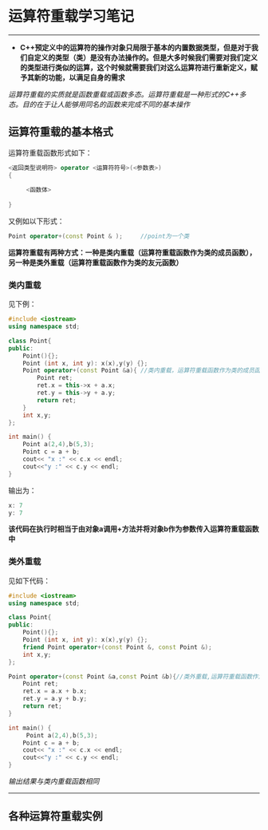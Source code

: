 # 运算符重载学习笔记

****

- **C++预定义中的运算符的操作对象只局限于基本的内置数据类型，但是对于我们自定义的类型（类）是没有办法操作的。但是大多时候我们需要对我们定义的类型进行类似的运算，这个时候就需要我们对这么运算符进行重新定义，赋予其新的功能，以满足自身的需求**

*运算符重载的实质就是函数重载或函数多态。运算符重载是一种形式的C++多态。目的在于让人能够用同名的函数来完成不同的基本操作*

## 运算符重载的基本格式

运算符重载函数形式如下：

```c++
<返回类型说明符> operator <运算符符号>(<参数表>)
{
 
     <函数体>
 
}
```

又例如以下形式：

```c++
Point operator+(const Point & );     //point为一个类
```
**运算符重载有两种方式：一种是类内重载（运算符重载函数作为类的成员函数），另一种是类外重载（运算符重载函数作为类的友元函数）**

### 类内重载

见下例：

```c++
#include <iostream>
using namespace std;

class Point{
public:
    Point(){};
    Point (int x, int y): x(x),y(y) {};
    Point operator+(const Point &a){ //类内重载，运算符重载函数作为类的成员函数
        Point ret;
        ret.x = this->x + a.x;
        ret.y = this->y + a.y;
        return ret;
    }
    int x,y;
};

int main() {
    Point a(2,4),b(5,3);
    Point c = a + b;
	cout<< "x :" << c.x << endl;
    cout<<"y :" << c.y << endl;
}
```

输出为：
```c++
x: 7
y: 7
```

**该代码在执行时相当于由对象a调用+方法并将对象b作为参数传入运算符重载函数中**

### 类外重载

见如下代码：

```c++
#include <iostream>
using namespace std;

class Point{
public:
    Point(){};
    Point (int x, int y): x(x),y(y) {};
    friend Point operator+(const Point &, const Point &);
    int x,y;
};

Point operator+(const Point &a,const Point &b){//类外重载,运算符重载函数作为类的友元函数
    Point ret;
    ret.x = a.x + b.x;
    ret.y = a.y + b.y;
    return ret;
}

int main() {
     Point a(2,4),b(5,3);
    Point c = a + b;
	cout<< "x :" << c.x << endl;
    cout<<"y :" << c.y << endl;
}
```

*输出结果与类内重载函数相同*

***

## 各种运算符重载实例


